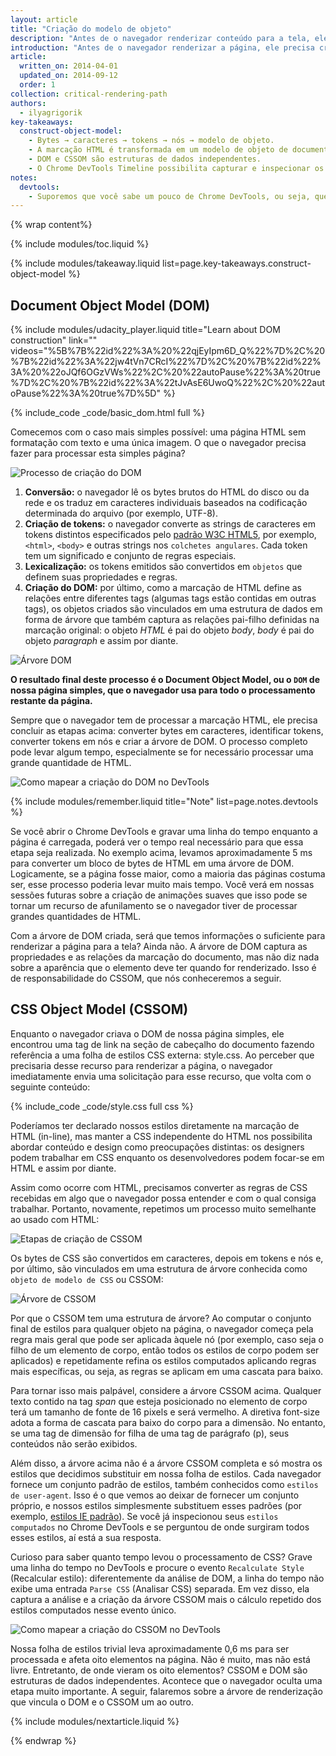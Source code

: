 ```yaml
---
layout: article
title: "Criação do modelo de objeto"
description: "Antes de o navegador renderizar conteúdo para a tela, ele precisa criar as árvores DOM e CSSOM. Para isso, precisamos garantir que o HTML e o CSS sejam entregues ao navegador o mais rápido possível."
introduction: "Antes de o navegador renderizar a página, ele precisa criar as árvores DOM e CSSOM. Para isso, precisamos garantir que o HTML e o CSS sejam entregues ao navegador o mais rápido possível."
article:
  written_on: 2014-04-01
  updated_on: 2014-09-12
  order: 1
collection: critical-rendering-path
authors:
  - ilyagrigorik
key-takeaways:
  construct-object-model:
    - Bytes → caracteres → tokens → nós → modelo de objeto.
    - A marcação HTML é transformada em um modelo de objeto de documento (DOM, na sigla em inglês), a marcação CSS é transformada em um modelo de objeto de CSS (CSSOM, na sigla em inglês).
    - DOM e CSSOM são estruturas de dados independentes.
    - O Chrome DevTools Timeline possibilita capturar e inspecionar os custos de criação e processamento de DOM e CSSOM.
notes:
  devtools:
    - Suporemos que você sabe um pouco de Chrome DevTools, ou seja, que sabe como capturar uma cascata de rede ou gravar uma linha do tempo. Se você precisa de um atualizador rápido, confira a <a href="https://developer.chrome.com/devtools">documentação do Chrome DevTools</a>, ou se você é novo no DevTools, recomendamos fazer o curso <a href="http://discover-devtools.codeschool.com/">Explore e domine Chrome DevTools</a>, da Codeschool.
---
```

{% wrap content%}

<style>
  img, video, object {
    max-width: 100%;
  }

  img.center {
    display: block;
    margin-left: auto;
    margin-right: auto;
  }
</style>

{% include modules/toc.liquid %}

{% include modules/takeaway.liquid list=page.key-takeaways.construct-object-model %}

## Document Object Model (DOM)

{% include modules/udacity_player.liquid title="Learn about DOM construction" link="" videos="%5B%7B%22id%22%3A%20%22qjEyIpm6D_Q%22%7D%2C%20%7B%22id%22%3A%22jw4tVn7CRcI%22%7D%2C%20%7B%22id%22%3A%20%22oJQf6OGzVWs%22%2C%20%22autoPause%22%3A%20true%7D%2C%20%7B%22id%22%3A%22tJvAsE6UwoQ%22%2C%20%22autoPause%22%3A%20true%7D%5D" %}

{% include_code _code/basic_dom.html full %}

Comecemos com o caso mais simples possível: uma página HTML sem formatação com texto e uma única imagem. O que o navegador precisa fazer para processar esta simples página?

<img src="images/full-process.png" alt="Processo de criação do DOM">

1. **Conversão:** o navegador lê os bytes brutos do HTML do disco ou da rede e os traduz em caracteres individuais baseados na codificação determinada do arquivo (por exemplo, UTF-8).
2. **Criação de tokens:** o navegador converte as strings de caracteres em tokens distintos especificados pelo [padrão W3C HTML5](http://www.w3.org/TR/html5/), por exemplo, `<html>`, `<body>` e outras strings nos `colchetes angulares`. Cada token tem um significado e conjunto de regras especiais.
3. **Lexicalização:** os tokens emitidos são convertidos em `objetos` que definem suas propriedades e regras.
4. **Criação do DOM:** por último, como a marcação de HTML define as relações entre diferentes tags (algumas tags estão contidas em outras tags), os objetos criados são vinculados em uma estrutura de dados em forma de árvore que também captura as relações pai-filho definidas na marcação original: o objeto _HTML_ é pai do objeto _body_, _body_ é pai do objeto _paragraph_ e assim por diante.

<img src="images/dom-tree.png" class="center" alt="Árvore DOM">

**O resultado final deste processo é o Document Object Model, ou o `DOM` de nossa página simples, que o navegador usa para todo o processamento restante da página.**

Sempre que o navegador tem de processar a marcação HTML, ele precisa concluir as etapas acima: converter bytes em caracteres, identificar tokens, converter tokens em nós e criar a árvore de DOM. O processo completo pode levar algum tempo, especialmente se for necessário processar uma grande quantidade de HTML.

<img src="images/dom-timeline.png" class="center" alt="Como mapear a criação do DOM no DevTools">

{% include modules/remember.liquid title="Note" list=page.notes.devtools %}

Se você abrir o Chrome DevTools e gravar uma linha do tempo enquanto a página é carregada, poderá ver o tempo real necessário para que essa etapa seja realizada. No exemplo acima, levamos aproximadamente 5 ms para converter um bloco de bytes de HTML em uma árvore de DOM. Logicamente, se a página fosse maior, como a maioria das páginas costuma ser, esse processo poderia levar muito mais tempo. Você verá em nossas sessões futuras sobre a criação de animações suaves que isso pode se tornar um recurso de afunilamento se o navegador tiver de processar grandes quantidades de HTML.

Com a árvore de DOM criada, será que temos informações o suficiente para renderizar a página para a tela? Ainda não. A árvore de DOM captura as propriedades e as relações da marcação do documento, mas não diz nada sobre a aparência que o elemento deve ter quando for renderizado. Isso é de responsabilidade do CSSOM, que nós conheceremos a seguir.

## CSS Object Model (CSSOM)

Enquanto o navegador criava o DOM de nossa página simples, ele encontrou uma tag de link na seção de cabeçalho do documento fazendo referência a uma folha de estilos CSS externa: style.css. Ao perceber que precisaria desse recurso para renderizar a página, o navegador imediatamente envia uma solicitação para esse recurso, que volta com o seguinte conteúdo:

{% include_code _code/style.css full css %}

Poderíamos ter declarado nossos estilos diretamente na marcação de HTML (in-line), mas manter a CSS independente do HTML nos possibilita abordar conteúdo e design como preocupações distintas: os designers podem trabalhar em CSS enquanto os desenvolvedores podem focar-se em HTML e assim por diante.

Assim como ocorre com HTML, precisamos converter as regras de CSS recebidas em algo que o navegador possa entender e com o qual consiga trabalhar. Portanto, novamente, repetimos um processo muito semelhante ao usado com HTML:

<img src="images/cssom-construction.png" class="center" alt="Etapas de criação de CSSOM">

Os bytes de CSS são convertidos em caracteres, depois em tokens e nós e, por último, são vinculados em uma estrutura de árvore conhecida como `objeto de modelo de CSS` ou CSSOM:

<img src="images/cssom-tree.png" class="center" alt="Árvore de CSSOM">

Por que o CSSOM tem uma estrutura de árvore? Ao computar o conjunto final de estilos para qualquer objeto na página, o navegador começa pela regra mais geral que pode ser aplicada àquele nó (por exemplo, caso seja o filho de um elemento de corpo, então todos os estilos de corpo podem ser aplicados) e repetidamente refina os estilos computados aplicando regras mais específicas, ou seja, as regras se aplicam em uma cascata para baixo.

Para tornar isso mais palpável, considere a árvore CSSOM acima. Qualquer texto contido na tag _span_ que esteja posicionado no elemento de corpo terá um tamanho de fonte de 16 pixels e será vermelho. A diretiva font-size adota a forma de cascata para baixo do corpo para a dimensão. No entanto, se uma tag de dimensão for filha de uma tag de parágrafo (p), seus conteúdos não serão exibidos.

Além disso, a árvore acima não é a árvore CSSOM completa e só mostra os estilos que decidimos substituir em nossa folha de estilos. Cada navegador fornece um conjunto padrão de estilos, também conhecidos como `estilos de user-agent`. Isso é o que vemos ao deixar de fornecer um conjunto próprio, e nossos estilos simplesmente substituem esses padrões (por exemplo, [estilos IE padrão](http://www.iecss.com/)). Se você já inspecionou seus `estilos computados` no Chrome DevTools e se perguntou de onde surgiram todos esses estilos, aí está a sua resposta.

Curioso para saber quanto tempo levou o processamento de CSS? Grave uma linha do tempo no DevTools e procure o evento `Recalculate Style` (Recalcular estilo): diferentemente da análise de DOM, a linha do tempo não exibe uma entrada `Parse CSS` (Analisar CSS) separada. Em vez disso, ela captura a análise e a criação da árvore CSSOM mais o cálculo repetido dos estilos computados nesse evento único.

<img src="images/cssom-timeline.png" class="center" alt="Como mapear a criação do CSSOM no DevTools">

Nossa folha de estilos trivial leva aproximadamente 0,6 ms para ser processada e afeta oito elementos na página. Não é muito, mas não está livre. Entretanto, de onde vieram os oito elementos? CSSOM e DOM são estruturas de dados independentes. Acontece que o navegador oculta uma etapa muito importante. A seguir, falaremos sobre a árvore de renderização que vincula o DOM e o CSSOM um ao outro.

{% include modules/nextarticle.liquid %}

{% endwrap %}

